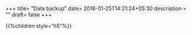 +++
title= "Data backup"
date= 2018-01-25T14:21:24+05:30
description = ""
draft= false
+++

{{%children style="h5"%}}
